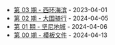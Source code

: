 * [第 03 期 - 西环海滨](https://lifei.life/posts/03-西环海滨) - 2023-04-01
* [第 02 期 - 大围骑行](https://lifei.life/posts/02-大围骑行) - 2024-04-05
* [第 01 期 - 坚尼地城](https://lifei.life/posts/01-坚尼地城) - 2024-04-06
* [第 00 期 - 模板文件](https://lifei.life/posts/00-模板文件) - 2024-04-13
